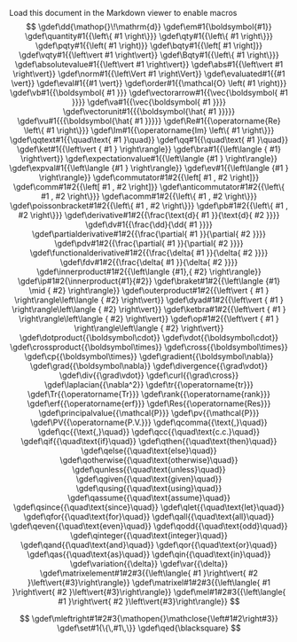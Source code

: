 Load this document in the Markdown viewer to enable macros
$$
\gdef\dd{\mathop{}\!\mathrm{d}}
\gdef\em#1{\boldsymbol{#1}}
\gdef\quantity#1{{\left\{ #1 \right\}}}
\gdef\qty#1{{\left\{ #1 \right\}}}
\gdef\pqty#1{{\left( #1 \right)}}
\gdef\bqty#1{{\left[ #1 \right]}}
\gdef\vqty#1{{\left\vert #1 \right\vert}}
\gdef\Bqty#1{{\left\{ #1 \right\}}}
\gdef\absolutevalue#1{{\left\vert #1 \right\vert}}
\gdef\abs#1{{\left\vert #1 \right\vert}}
\gdef\norm#1{{\left\Vert #1 \right\Vert}}
\gdef\evaluated#1{{#1 \vert}}
\gdef\eval#1{{#1 \vert}}
\gdef\order#1{{\mathcal{O} \left( #1 \right)}}
\gdef\vb#1{{\boldsymbol{ #1 }}}
\gdef\vectorarrow#1{{\vec{\boldsymbol{ #1 }}}}
\gdef\va#1{{\vec{\boldsymbol{ #1 }}}}
\gdef\vectorunit#1{{{\boldsymbol{\hat{ #1 }}}}}
\gdef\vu#1{{{\boldsymbol{\hat{ #1 }}}}}
\gdef\Re#1{{\operatorname{Re} \left\{ #1 \right\}}}
\gdef\Im#1{{\operatorname{Im} \left\{ #1 \right\}}}
\gdef\qqtext#1{{\quad\text{ #1 }\quad}}
\gdef\qq#1{{\quad\text{ #1 }\quad}}
\gdef\ket#1{{\left\vert { #1 } \right\rangle}}
\gdef\bra#1{{\left\langle { #1} \right\vert}}
\gdef\expectationvalue#1{{\left\langle {#1 } \right\rangle}}
\gdef\expval#1{{\left\langle {#1 } \right\rangle}}
\gdef\ev#1{{\left\langle {#1 } \right\rangle}}
\gdef\commutator#1#2{{\left[ #1 , #2 \right]}}
\gdef\comm#1#2{{\left[ #1 , #2 \right]}}
\gdef\anticommutator#1#2{{\left\{ #1 , #2 \right\}}}
\gdef\acomm#1#2{{\left\{ #1 , #2 \right\}}}
\gdef\poissonbracket#1#2{{\left\{ #1 , #2 \right\}}}
\gdef\pb#1#2{{\left\{ #1 , #2 \right\}}}
\gdef\derivative#1#2{{\frac{\text{d}{ #1 }}{\text{d}{ #2 }}}}
\gdef\dv#1{{\frac{\dd}{\dd{ #1 }}}}
\gdef\partialderivative#1#2{{\frac{\partial{ #1 }}{\partial{ #2 }}}}
\gdef\pdv#1#2{{\frac{\partial{ #1 }}{\partial{ #2 }}}}
\gdef\functionalderivative#1#2{{\frac{\delta{ #1 }}{\delta{ #2 }}}}
\gdef\fdv#1#2{{\frac{\delta{ #1 }}{\delta{ #2 }}}}
\gdef\innerproduct#1#2{{\left\langle {#1},{ #2} \right\rangle}}
\gdef\ip#1#2{\innerproduct{#1}{#2}}
\gdef\braket#1#2{{\left\langle {#1} \mid { #2} \right\rangle}}
\gdef\outerproduct#1#2{{\left\vert { #1 } \right\rangle\left\langle { #2} \right\vert}}
\gdef\dyad#1#2{{\left\vert { #1 } \right\rangle\left\langle { #2} \right\vert}}
\gdef\ketbra#1#2{{\left\vert { #1 } \right\rangle\left\langle { #2} \right\vert}}
\gdef\op#1#2{{\left\vert { #1 } \right\rangle\left\langle { #2} \right\vert}}
\gdef\dotproduct{{\boldsymbol\cdot}}
\gdef\vdot{{\boldsymbol\cdot}}
\gdef\crossproduct{{\boldsymbol\times}}
\gdef\cross{{\boldsymbol\times}}
\gdef\cp{{\boldsymbol\times}}
\gdef\gradient{{\boldsymbol\nabla}}
\gdef\grad{{\boldsymbol\nabla}}
\gdef\divergence{{\grad\vdot}}
\gdef\div{{\grad\vdot}}
\gdef\curl{{\grad\cross}}
\gdef\laplacian{{\nabla^2}}
\gdef\tr{{\operatorname{tr}}}
\gdef\Tr{{\operatorname{Tr}}}
\gdef\rank{{\operatorname{rank}}}
\gdef\erf{{\operatorname{erf}}}
\gdef\Res{{\operatorname{Res}}}
\gdef\principalvalue{{\mathcal{P}}}
\gdef\pv{{\mathcal{P}}}
\gdef\PV{{\operatorname{P.V.}}}
\gdef\qcomma{{\text{,}\quad}}
\gdef\qc{{\text{,}\quad}}
\gdef\qcc{{\quad\text{c.c.}\quad}}
\gdef\qif{{\quad\text{if}\quad}}
\gdef\qthen{{\quad\text{then}\quad}}
\gdef\qelse{{\quad\text{else}\quad}}
\gdef\qotherwise{{\quad\text{otherwise}\quad}}
\gdef\qunless{{\quad\text{unless}\quad}}
\gdef\qgiven{{\quad\text{given}\quad}}
\gdef\qusing{{\quad\text{using}\quad}}
\gdef\qassume{{\quad\text{assume}\quad}}
\gdef\qsince{{\quad\text{since}\quad}}
\gdef\qlet{{\quad\text{let}\quad}}
\gdef\qfor{{\quad\text{for}\quad}}
\gdef\qall{{\quad\text{all}\quad}}
\gdef\qeven{{\quad\text{even}\quad}}
\gdef\qodd{{\quad\text{odd}\quad}}
\gdef\qinteger{{\quad\text{integer}\quad}}
\gdef\qand{{\quad\text{and}\quad}}
\gdef\qor{{\quad\text{or}\quad}}
\gdef\qas{{\quad\text{as}\quad}}
\gdef\qin{{\quad\text{in}\quad}}
\gdef\variation{{\delta}}
\gdef\var{{\delta}}
\gdef\matrixelement#1#2#3{{\left\langle{ #1 }\right\vert{ #2 }\left\vert{#3}\right\rangle}}
\gdef\matrixel#1#2#3{{\left\langle{ #1 }\right\vert{ #2 }\left\vert{#3}\right\rangle}}
\gdef\mel#1#2#3{{\left\langle{ #1 }\right\vert{ #2 }\left\vert{#3}\right\rangle}}
$$
<!-- Custom Macros-->
$$
\gdef\mleftright#1#2#3{\mathopen{}\mathclose{\left#1#2\right#3}}
\gdef\set#1{\{\,#1\,\}}
\gdef\qed{\blacksquare}
$$

<!-- Style notes
\colon should be used for linear maps
: should be used for "where", e.g. $x : x \in V$
-->